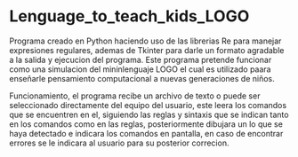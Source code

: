 # Lenguage_to_teach_kids_LOGO

Programa creado en Python haciendo uso de las librerias Re para manejar expresiones regulares, ademas de Tkinter para darle un formato agradable a la salida y ejecucion del programa.
Este programa pretende funcionar como una simulacion del mininlenguaje LOGO el cual es utilizado paara enseñarle pensamiento computacional a nuevas generaciones de niños.

Funcionamiento, el programa recibe un archivo de texto o puede ser seleccionado directamente del equipo del usuario, este leera los comandos que se encuentren en el, siguiendo las reglas 
y sintaxis que se indican tanto en los comandos como en las reglas, posteriormente dibujara un lo que se haya detectado e indicara los comandos en pantalla, en caso de encontrar errores se le indicara al 
usuario para su posterior correcion.
